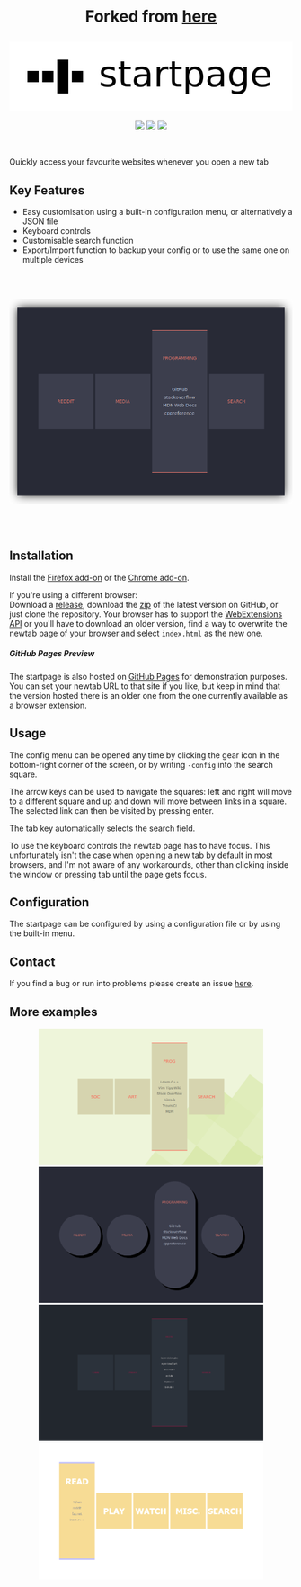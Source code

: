 <h1><p align="center">
  Forked from <a href="https://github.com/etacarinaea/startpage">here</a> </h1>

<p align="center">
  <img alt="logo" src="/readme-img/logo.png?raw=true">
</p>
<p align="center">
  <a href="https://github.com/etacarinaea/startpage/releases"><img src="https://img.shields.io/github/package-json/v/etacarinaea/startpage.svg?color=%23C9A0DC&label=Version" /></a>
  <a href="https://addons.mozilla.org/en-US/firefox/addon/square-startpage/"><img src="https://img.shields.io/badge/Firefox-Download-%23FF9400.svg" /></a>
  <a href="https://chrome.google.com/webstore/detail/startpage/odmjpppdiaenedpilgldapgbodindjak"><img src="https://img.shields.io/badge/Chrome%2FChromium-Download-%234285F4.svg" /></a>
</p>
<br>

Quickly access your favourite websites whenever you open a new tab


## Key Features

* Easy customisation using a built-in configuration menu, or alternatively a
  JSON file
* Keyboard controls
* Customisable search function
* Export/Import function to backup your config or to use the same one on
  multiple devices


<br><br>
<p align="center">
  <img alt="example screenshot" src="/readme-img/screenshot-20190601.png?raw=true" width="850px">
</p>
<br><br>


## Installation

Install the [Firefox add-on][1] or the [Chrome add-on][2].

If you're using a different browser:<br>
Download a [release][3], download the [zip][4] of the latest version on GitHub,
or just clone the repository. Your browser has to support the
[WebExtensions API][5] or you'll have to download an older version, find a way
to overwrite the newtab page of your browser and select `index.html` as the new
one.

##### GitHub Pages Preview

The startpage is also hosted on
[GitHub Pages](http://etacarinaea.github.io/startpage/) for demonstration
purposes. You can set your newtab URL to that site if you like, but keep in mind
that the version hosted there is an older one from the one currently available
as a browser extension.


## Usage

The config menu can be opened any time by clicking the gear icon in the
bottom-right corner of the screen, or by writing `-config` into the search
square.

The arrow keys can be used to navigate the squares: left and right will move to
a different square and up and down will move between links in a square. The
selected link can then be visited by pressing enter.

The tab key automatically selects the search field.

To use the keyboard controls the newtab page has to have focus. This
unfortunately isn't the case when opening a new tab by default in most browsers,
and I'm not aware of any workarounds, other than clicking inside the window or
pressing tab until the page gets focus.


## Configuration

The startpage can be configured by using a configuration file or by using the
built-in menu.<br>


## Contact

If you find a bug or run into problems please create an issue [here][6].


## More examples

<p align="center">
  <img alt="example screenshot" src="/readme-img/screenshot-29032017-1.png?raw=true" width="400px">
  <img alt="example screenshot" src="/readme-img/screenshot-20191004.png?raw=true" width="400px"><br>
  <img alt="example screenshot" src="/readme-img/screenshot-29032017-2.png?raw=true" width="400px">
  <img alt="example screenshot" src="/readme-img/screenshot-29032017-4.png?raw=true" width="400px">
</p>


[1]: https://addons.mozilla.org/en-US/firefox/addon/square-startpage/
[2]: https://chrome.google.com/webstore/detail/startpage/odmjpppdiaenedpilgldapgbodindjak
[3]: https://github.com/etacarinaea/startpage/releases
[4]: https://github.com/etacarinaea/startpage/archive/master.zip
[5]: https://developer.mozilla.org/en-US/docs/Mozilla/Add-ons/WebExtensions
[6]: https://github.com/fuyuneko/startpage/issues
